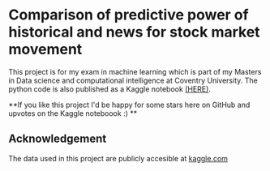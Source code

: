 # Comparison of predictive power of historical and news for stock market movement

This project is for my exam in machine learning which is part of my Masters in Data science and computational intelligence at Coventry University.
The python code is also published as a Kaggle notebook [(HERE)](https://www.kaggle.com/dklepl/nlp-for-stock-market-prediction-2).

**If you like this project I'd be happy for some stars here on GitHub and upvotes on the Kaggle noteboook :) **

## Acknowledgement
The data used in this project are publicly accesible at [kaggle.com](https://www.kaggle.com/aaron7sun/stocknews)
